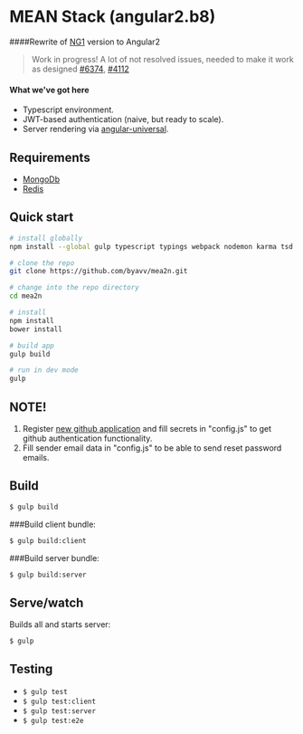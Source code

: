 # MEAN Stack (angular2.b8)

####Rewrite of [NG1](https://github.com/byavv/ng-mean) version to Angular2

> Work in progress! A lot of not resolved issues, needed to make it work as designed [#6374](https://github.com/angular/angular/issues/6374), [#4112](https://github.com/angular/angular/issues/4112)

#### What we've got here

* Typescript environment.
* JWT-based authentication (naive, but ready to scale).
* Server rendering via [angular-universal](https://github.com/angular/universal).

## Requirements
* [MongoDb](https://www.mongodb.org/)
* [Redis](http://redis.io/)

## Quick start

```bash
# install globally
npm install --global gulp typescript typings webpack nodemon karma tsd node-gyp

# clone the repo
git clone https://github.com/byavv/mea2n.git 

# change into the repo directory
cd mea2n

# install 
npm install
bower install

# build app
gulp build

# run in dev mode
gulp
```
## NOTE!

1. Register [new github application](https://github.com/settings/applications/new) and fill secrets in 
"config.js" to get github authentication functionality.
2. Fill sender email data in "config.js" to be able to send reset password emails.

## Build
```sh
$ gulp build
```
###Build client bundle:
```sh
$ gulp build:client
```
###Build server bundle:
```sh
$ gulp build:server
```
## Serve/watch
Builds all and starts server:
```sh
$ gulp
```
## Testing
* `$ gulp test`
* `$ gulp test:client`    
* `$ gulp test:server`    
* `$ gulp test:e2e`
       

